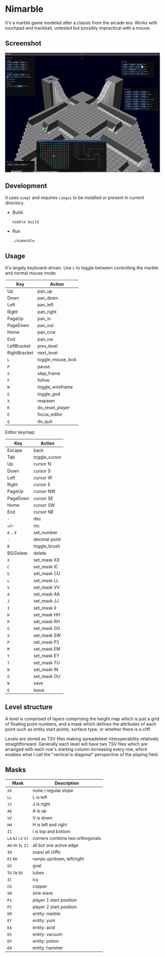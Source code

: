 # Nimarble

It's a marble game modeled after a classic from the arcade era. Works with
touchpad and trackball, untested but possibly impractical with a mouse.

## Screenshot

![screenshot](screenshot.png)

## Development

It uses `nimgl` and requires `cimgui` to be installed or present in current
directory.

- Build:

    ```
    nimble build
    ```

- Run

    ```
    ./nimarble
    ```

## Usage

It's largely keyboard-driven. Use `L` to toggle between controlling the marble
and normal mouse mode.

| Key          | Action            |
|--------------|-------------------|
| Up           | pan_up            |
| Down         | pan_down          |
| Left         | pan_left          |
| Right        | pan_right         |
| PageUp       | pan_in            |
| PageDown     | pan_out           |
| Home         | pan_ccw           |
| End          | pan_cw            |
| LeftBracket  | prev_level        |
| RightBracket | next_level        |
| `L`          | toggle_mouse_lock |
| `P`          | pause             |
| `S`          | step_frame        |
| `F`          | follow            |
| `W`          | toggle_wireframe  |
| `G`          | toggle_god        |
| `X`          | respawn           |
| `R`          | do_reset_player   |
| `E`          | focus_editor      |
| `Q`          | do_quit           |

Editor keymap:

| Key          | Action            |
|--------------|-------------------|
| Escape       | back              |
| Tab          | toggle_cursor     |
| Up           | cursor N          |
| Down         | cursor S          |
| Left         | cursor W          |
| Right        | cursor E          |
| PageUp       | cursor NW         |
| PageDown     | cursor SE         |
| Home         | cursor SW         |
| End          | cursor NE         |
| `-`          | dec               |
| `=`/`+`      | inc               |
| `0` .. `9`   | set_number        |
| `.`          | decimal point     |
| `B`          | toggle_brush      |
| BS/Delete    | delete            |
| `X`          | set_mask XX       |
| `C`          | set_mask IC       |
| `U`          | set_mask CU       |
| `L`          | set_mask LL       |
| `V`          | set_mask VV       |
| `A`          | set_mask AA       |
| `J`          | set_mask JJ       |
| `I`          | set_mask II       |
| `H`          | set_mask HH       |
| `R`          | set_mask RH       |
| `G`          | set_mask GG       |
| `S`          | set_mask SW       |
| `P`          | set_mask P1       |
| `M`          | set_mask EM       |
| `Y`          | set_mask EY       |
| `T`          | set_mask TU       |
| `N`          | set_mask IN       |
| `O`          | set_mask OU       |
| `W`          | save              |
| `E`          | leave             |

## Level structure

A level is comprised of layers comprising the height map which is just a grid of
floating point numbers, and a mask which defines the attributes of each point
such as entity start points, surface type, or whether there is a cliff.

Levels are stored as TSV files making spreadsheet interoperability relatively
straightforward. Generally each level will have two TSV files which are arranged
with each row's starting column increasing every row, which enables what I call 
the "vertical is diagonal" perspective of the playing field.

## Masks

| Mask                | Description                       |
|---------------------|-----------------------------------|
| `XX`                | none / regular slope              |
| `LL`                | L is left                         |
| `JJ`                | J is right                        |
| `AA`                | A is up                           |
| `VV`                | V is down                         |
| `HH`                | H is left and right               |
| `II`                | I is top and bottom               |
| `LA` `AJ` `LV` `VJ` | corners combine two orthogonals   |
| `AH` `VH` `IL` `IJ` | all but one active edge           |
| `IH`                | oops! all cliffs                  |
| `RI` `RH`           | ramps up/down, left/right         |
| `GG`                | goal                              |
| `TU` `IN` `OU`      | tubes                             |
| `IC`                | icy                               |
| `CU`                | copper                            |
| `SW`                | sine wave                         |
| `P1`                | player 1 start position           |
| `P2`                | player 2 start position           |
| `EM`                | entity: marble                    |
| `EY`                | entity: yum                       |
| `EA`                | entity: acid                      |
| `EV`                | entity: vacuum                    |
| `EP`                | entity: piston                    |
| `EH`                | entity: hammer                    |

